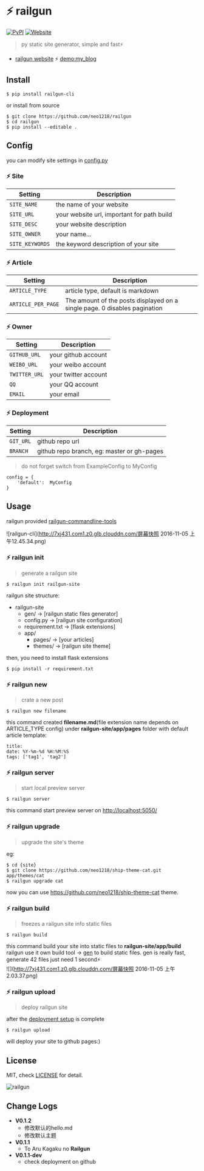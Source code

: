 # ⚡️ railgun
[![PyPI](https://img.shields.io/pypi/v/nine.svg?style=plastic)](https://pypi.python.org/pypi/railgun-cli)
[![Website](https://img.shields.io/website-up-down-green-red/http/shields.io.svg)](https://neo1218.github.io/railgun/)

> py static site generator, simple and fast⚡️

+ [railgun website](https://neo1218.github.io/railgun/) ⚡️  [demo:my_blog](https://neo1218.github.io/)

## Install

    $ pip install railgun-cli

or install from source

    $ git clone https://github.com/neo1218/railgun
    $ cd railgun
    $ pip install --editable .

## Config
you can modify site settings in [config.py](https://github.com/neo1218/railgun/blob/master/site/config.py)

### ⚡️ Site

Setting | Description
--- | ---
`SITE_NAME` | the name of your website
`SITE_URL` | your website url, important for path build
`SITE_DESC` | your website description
`SITE_OWNER` | your name...
`SITE_KEYWORDS` | the keyword description of your site

### ⚡️ Article

Setting | Description
--- | ---
`ARTICLE_TYPE` | article type, default is markdown
`ARTICLE_PER_PAGE` | The amount of the posts displayed on a single page. 0 disables pagination

### ⚡️ Owner

Setting | Description
--- | ---
`GITHUB_URL` | your github account
`WEIBO_URL` | your weibo account
`TWITTER_URL` | your twitter account
`QQ` | your QQ account
`EMAIL` | your email

### ⚡️ Deployment

Setting | Description
--- | ---
`GIT_URL`| github repo url
`BRANCH`| github repo branch, eg: master or gh-pages


> do not forget switch from ExampleConfig to MyConfig

```
config = {
    'default':  MyConfig
}
```

## Usage
railgun provided [railgun-commandline-tools](https://github.com/neo1218/railgun/blob/master/cli/railgun.py)

![railgun-cli](http://7xj431.com1.z0.glb.clouddn.com/屏幕快照 2016-11-05 上午12.45.34.png)

### ⚡️ railgun init
> generate a railgun site

```
$ railgun init railgun-site
```

railgun site structure:

+ railgun-site
    +  gen/ -> [railgun static files generator]
    +  config.py -> [railgun site configuration]
    +  requirement.txt -> [flask extensions]
    + app/
        +  pages/ -> [your articles]
        +  themes/ -> [railgun site theme]

then, you need to install flask extensions

    $ pip install -r requirement.txt

### ⚡️ railgun new
> crate a new post

```
$ railgun new filename
```

this command created **filename.md**(file extension name depends on ARTICLE_TYPE config) under **railgun-site/app/pages** folder with default article template:

```
title:
date: %Y-%m-%d %H:%M:%S
tags: ['tag1', 'tag2']
```

### ⚡️ railgun server
> start local preview server

```
$ railgun server
```

this command start preview server on [http://localhost:5050/](http://localhost:5050/)

### ⚡️ railgun upgrade
> upgrade the site's theme

eg:

```
$ cd {site}
$ git clone https://github.com/neo1218/ship-theme-cat.git app/themes/cat
$ railgun upgrade cat
```

now you can use https://github.com/neo1218/ship-theme-cat theme.

### ⚡️ railgun build
> freezes a railgun site info static files

```
$ railgun build
```

this command build your site into static files to **railgun-site/app/build**
<br/>
railgun use it own build tool -> [gen](https://github.com/neo1218/railgun/tree/master/gen) to build static files. gen is really fast, generate 42 files just need 1 second⚡️ <br/>
![](http://7xj431.com1.z0.glb.clouddn.com/屏幕快照 2016-11-05 上午2.03.37.png)

### ⚡️ railgun upload
> deploy railgun site

after the [deployment setup](https://github.com/neo1218/railgun#️-deployment) is complete

```
$ railgun upload
```

will deploy your site to github pages:)

## License
MIT, check [LICENSE](https://github.com/neo1218/railgun/blob/master/LICENSE) for detail.

![railgun](https://cloud.githubusercontent.com/assets/10671733/20017054/f80f9706-a2fc-11e6-9a56-72e7b73c5320.png)

## Change Logs
+ **V0.1.2**
    - 修改默认的hello.md
    - 修改默认主题
+ **V0.1.1**
    - To Aru Kagaku no **Railgun**
+ **V0.1.1-dev**
    - check deployment on github
